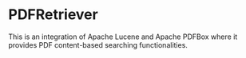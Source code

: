 # PDFRetriever

This is an integration of Apache Lucene and Apache PDFBox where it provides PDF content-based searching functionalities.
